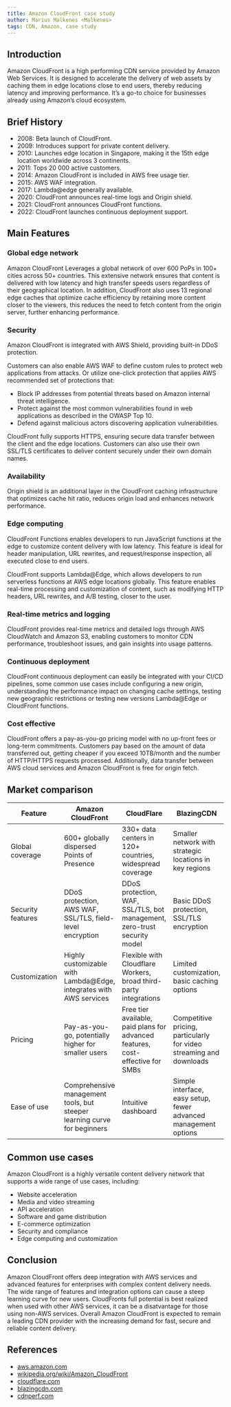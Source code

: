 ```yaml
---
title: Amazon CloudFront case study
author: Marius Malkenes <Malkenes> 
tags: CDN, Amazon, case study
---
```


## Introduction

Amazon CloudFront is a high performing CDN service provided by Amazon Web Services. It is designed to accelerate the delivery of web assets by caching them in edge locations close to end users, thereby reducing latency and improving performance. It’s a go-to choice for businesses already using Amazon’s cloud ecosystem.

## Brief History

- 2008: Beta launch of CloudFront.
- 2009: Introduces support for private content delivery.
- 2010: Launches edge location in Singapore, making it the 15th edge location worldwide across 3 continents.
- 2011: Tops 20 000 active customers.
- 2014: Amazon CloudFront is included in AWS free usage tier.
- 2015: AWS WAF integration.
- 2017: Lambda@edge generally available.
- 2020: CloudFront announces real-time logs and Origin shield.
- 2021: CloudFront announces CloudFront functions.
- 2022: CloudFront launches continuous deployment support.

## Main Features

### Global edge network
 Amazon CloudFront Leverages a global network of over 600 PoPs in 100+ cities across 50+ countries. This extensive network ensures that content is delivered with low latency and high transfer speeds users regardless of their geographical location. In addition, CloudFront also uses 13 regional edge caches that optimize cache efficiency by retaining more content closer to the viewers, this reduces the need to fetch content from the origin server, further enhancing performance.
### Security
Amazon CloudFront is integrated with AWS Shield, providing built-in DDoS protection. 

Customers can also enable AWS WAF to define custom rules to protect web applications from attacks. Or utilize one-click protection that applies AWS recommended set of protections that: 
- Block IP addresses from potential threats based on Amazon internal threat intelligence. 
- Protect against the most common vulnerabilities found in web applications as described in the OWASP Top 10. 
- Defend against malicious actors discovering application vulnerabilities. 

CloudFront fully supports HTTPS, ensuring secure data transfer between the client and the edge locations. Customers can also use their own SSL/TLS certificates to deliver content securely under their own domain names. 
### Availability
Origin shield is an additional layer in the CloudFront caching infrastructure that optimizes cache hit ratio, reduces origin load and enhances network performance.
### Edge computing
 CloudFront Functions enables developers to run JavaScript functions at the edge to customize content delivery with low latency. This feature is ideal for header manipulation, URL rewrites, and request/response inspection, all executed close to end users.

 CloudFront supports Lambda@Edge, which allows developers to run serverless functions at AWS edge locations globally. This feature enables real-time processing and customization of content, such as modifying HTTP headers, URL rewrites, and A/B testing, closer to the user.
### Real-time metrics and logging
CloudFront provides real-time metrics and detailed logs through AWS CloudWatch and Amazon S3, enabling customers to monitor CDN performance, troubleshoot issues, and gain insights into usage patterns.
### Continuous deployment
CloudFront continuous deployment can easily be integrated with your CI/CD pipelines, some common use cases include configuring a new origin, understanding the performance impact on changing cache settings, testing new geographic restrictions or testing new versions Lambda@Edge or CloudFront functions.
### Cost effective
CloudFront offers a pay-as-you-go pricing model with no up-front fees or long-term commitments. Customers pay based on the amount of data transferred out, getting cheaper if you exceed 10TB/month and the number of HTTP/HTTPS requests processed. Additionally, data transfer between AWS cloud services and Amazon CloudFront is free for origin fetch.
## Market comparison
| Feature | Amazon CloudFront | CloudFlare | BlazingCDN |
| - | - | - | - |
| Global coverage | 600+ globally dispersed Points of Presence | 330+ data centers in 120+ countries, widespread coverage | Smaller network with strategic locations in key regions |
| Security features	| DDoS protection, AWS WAF, SSL/TLS, field-level encryption | DDoS protection, WAF, SSL/TLS, bot management, zero-trust security model | Basic DDoS protection, SSL/TLS encryption |
| Customization | Highly customizable with Lambda@Edge, integrates with AWS services | Flexible with Cloudflare Workers, broad third-party integrations	| Limited customization, basic caching options |
| Pricing | Pay-as-you-go, potentially higher for smaller users	| Free tier available, paid plans for advanced features, cost-effective for SMBs | Competitive pricing, particularly for video streaming and downloads |
| Ease of use | Comprehensive management tools, but steeper learning curve for beginners | Intuitive dashboard | Simple interface, easy setup, fewer advanced management options |

## Common use cases
Amazon CloudFront is a highly versatile content delivery network that supports a wide range of use cases, including:
- Website acceleration 
- Media and video streaming 
- API acceleration 
- Software and game distribution 
- E-commerce optimization 
- Security and compliance 
- Edge computing and customization
## Conclusion
Amazon CloudFront offers deep integration with AWS services and advanced features for enterprises with complex content delivery needs. 
The wide range of features and integration options can cause a steep learning curve for new users.
CloudFronts full potential is best realized when used with other AWS services, it can be a disatvantage for those using non-AWS services.
Overall Amazon CloudFront is expected to remain a leading CDN provider with the increasing demand for fast, secure and reliable content delivery.
## References
- [aws.amazon.com](https://aws.amazon.com)
- [wikipedia.org/wiki/Amazon_CloudFront](https://wikipedia.org/wiki/Amazon_CloudFront)
- [cloudflare.com](https://www.cloudflare.com)
- [blazingcdn.com](https://blazingcdn.com)
- [cdnperf.com](https://www.cdnperf.com)